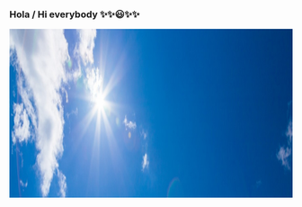### Hola / Hi everybody ✨✨😃✨✨

<img width=900 height= 300 src="https://github.com/Pedro410Ar/Pedro410ar/blob/main/imagen%20cielo.jfif"/> 

<!--
**Pedro410Ar/Pedro410ar** is a ✨ _special_ ✨ repository because its `README.md` (this file) appears on your GitHub profile.

Here are some ideas to get you started:

- 🔭 I’m currently working on ...
- 🌱 I’m currently learning ...
- 👯 I’m looking to collaborate on ...
- 🤔 I’m looking for help with ...
- 💬 Ask me about ...
- 📫 How to reach me: ...
- 😄 Pronouns: ...
- ⚡ Fun fact: ...
-->
